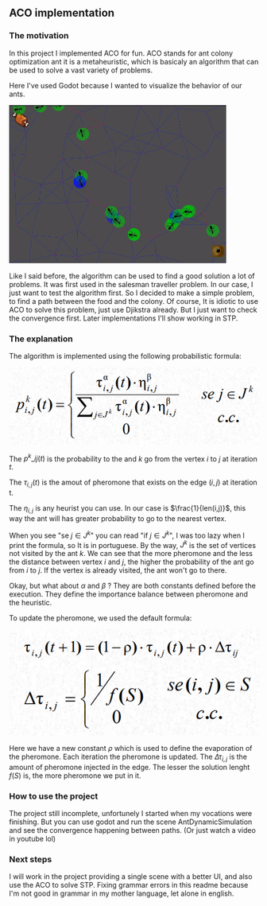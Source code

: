 ## ACO implementation

### The motivation
In this project I implemented ACO for fun. ACO stands for ant colony optimization ant it is a metaheuristic, which is basicaly an algorithm that can be used to solve a vast variety of problems. 

Here I've used Godot because I wanted to visualize the behavior of our ants.

![They will converge](image.png)

Like I said before, the algorithm can be used to find a good solution a lot of problems. It was first used in the salesman traveller problem. In our case, I just want to test the algorithm first. So I decided to make a simple problem, to find a path between the food and the colony. Of course, It is idiotic to use ACO to solve this problem, just use Djikstra already. But I just want to check the convergence first. Later implementations I'll show working in STP. 

### The explanation
The algorithm is implemented using the following probabilistic formula:

![The formula](image-1.png)

The $p^{k}\_{ij}(t)$ is the probability to the and $k$ go from the vertex $i$ to $j$ at iteration $t$.

The $\tau_{i,j}(t)$ is the amout of pheromone that exists on the edge $(i,j)$ at iteration t. 

The $\eta_{i,j}$ is any heurist you can use. In our case is $\frac{1}{len(i,j)}$, this way the ant will has greater probability to go to the nearest vertex. 

When you see "se $j\in J^{k}$" you can read "if $j\in J^{k}$", I was too lazy when I print the formula, so It is in portuguese. By the way, $J^{k}$ is the set of vertices not visited by the ant $k$.
We can see that the more pheromone and the less the distance between vertex $i$ and $j$, the higher the probability of the ant go from $i$ to $j$. If the vertex is already visited, the ant won't go to there. 

Okay, but what about $\alpha$ and $\beta$ ? They are both constants defined before the execution. They define the importance balance between pheromone and the heuristic. 

To update the pheromone, we used the default formula:

![The default formula](image-2.png)

Here we have a new constant $\rho$ which is used to define the evaporation of the pheromone. Each iteration the pheromone is updated. 
The $\Delta\tau_{i,j}$ is the amount of pheromone injected in the edge. The lesser the solution lenght $f(S)$ is, the more pheromone we put in it. 

### How to use the project

The project still incomplete, unfortunely I started when my vocations were finishing. But you can use godot and run the scene AntDynamicSimulation and see the convergence happening between paths. (Or just watch a video in youtube lol)


### Next steps
I will work in the project providing a single scene with a better UI, and also use the ACO to solve STP. Fixing grammar errors in this readme because I'm not good in grammar in my mother language, let alone in english.
